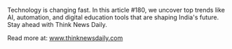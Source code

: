 Technology is changing fast. In this article #180, we uncover top trends like AI, automation, and digital education tools that are shaping India's future. Stay ahead with Think News Daily.

Read more at: www.thinknewsdaily.com